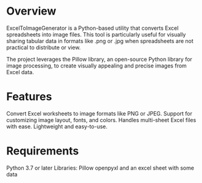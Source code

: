 # Overview
ExcelToImageGenerator is a Python-based utility that converts Excel spreadsheets into image files. This tool is particularly useful for visually sharing tabular data in formats like .png or .jpg when spreadsheets are not practical to distribute or view.

The project leverages the Pillow library, an open-source Python library for image processing, to create visually appealing and precise images from Excel data.

# Features
Convert Excel worksheets to image formats like PNG or JPEG.
Support for customizing image layout, fonts, and colors.
Handles multi-sheet Excel files with ease.
Lightweight and easy-to-use.

# Requirements
Python 3.7 or later
Libraries:
Pillow
openpyxl
and an excel sheet with some data
